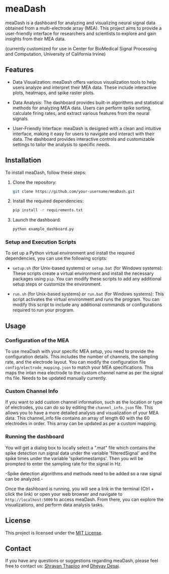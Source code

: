 # meaDash

meaDash is a dashboard for analyzing and visualizing neural signal data obtained from a multi-electrode array (MEA). This project aims to provide a user-friendly interface for researchers and scientists to explore and gain insights from their MEA data.

(currently customized for use in Center for BioMedical Signal Processing and Computation, University of California Irvine)

## Features

- Data Visualization: meaDash offers various visualization tools to help users analyze and interpret their MEA data. These include interactive plots, heatmaps, and spike raster plots.

- Data Analysis: The dashboard provides built-in algorithms and statistical methods for analyzing MEA data. Users can perform spike sorting, calculate firing rates, and extract various features from the neural signals.

- User-Friendly Interface: meaDash is designed with a clean and intuitive interface, making it easy for users to navigate and interact with their data. The dashboard provides interactive controls and customizable settings to tailor the analysis to specific needs.

## Installation

To install meaDash, follow these steps:

1. Clone the repository:
    ```bash
    git clone https://github.com/your-username/meaDash.git
    ```

2. Install the required dependencies:
    ```bash
    pip install -r requirements.txt
    ```

3. Launch the dashboard:
    ```bash
    python example_dashboard.py
    ```

### Setup and Execution Scripts

To set up a Python virtual environment and install the required dependencies, you can use the following scripts:

- `setup.sh` (for Unix-based systems) or `setup.bat` (for Windows systems): These scripts create a virtual environment and install the necessary packages using `pip`. You can modify these scripts to add any additional setup steps or customize the environment.

- `run.sh` (for Unix-based systems) or `run.bat` (for Windows systems): This script activates the virtual environment and runs the program. You can modify this script to include any additional commands or configurations required to run your program.

## Usage

### Configuration of the MEA
To use meaDash with your specific MEA setup, you need to provide the configuration details. This includes the number of channels, the sampling rate, and the electrode layout. You can modify the configuration file `config/electrode_mapping.json` to match your MEA specifications. This maps the intan mea electrode to the custom channel name as per the signal rhs file. Needs to be updated manually currently.

### Custom Channel Info
If you want to add custom channel information, such as the location or type of electrodes, you can do so by editing the `channel_info.json` file. This allows you to have a more detailed analysis and visualization of your MEA data. This channel_info file contains an array of length 60 with the 60 electrodes in order. This array can be updated as per a custom mapping.

### Running the dashboard
You will get a dialog box to locally select a ".mat" file which contains the spike detection run signal data under the variable 'filteredSignal' and the spike times under the variable 'spiketimestamps'. Then you will be prompted to enter the sampling rate for the signal in Hz.

-Spike detection algorithms and methods need to be added so a raw signal can be analyzed.-

Once the dashboard is running, you will see a link in the terminal (Ctrl + click the link) or open your web browser and navigate to `http://localhost:5000` to access meaDash. From there, you can explore the visualizations, and perform data analysis tasks.

## License

This project is licensed under the [MIT License](LICENSE).

## Contact

If you have any questions or suggestions regarding meaDash, please feel free to contact us: [Shravan Thaploo](mailto:sthaploo@uci.edu) and [Dheyay Desai](mailto:desaidn@uci.edu).


